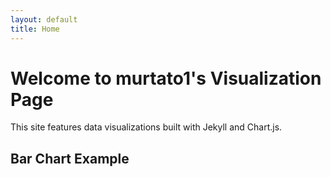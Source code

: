 ```yaml
---
layout: default
title: Home
---
```


# Welcome to murtato1's Visualization Page

This site features data visualizations built with Jekyll and Chart.js.

## Bar Chart Example

<canvas id="myChart" width="400" height="200"></canvas>
<script>
    document.addEventListener("DOMContentLoaded", () => {
        const ctx = document.getElementById('myChart').getContext('2d');
        const myChart = new Chart(ctx, {
            type: 'bar',
            data: {
                labels: ['January', 'February', 'March', 'April'],
                datasets: [{
                    label: 'Sample Data',
                    data: [10, 20, 15, 30],
                    backgroundColor: [
                        'rgba(255, 99, 132, 0.2)',
                        'rgba(54, 162, 235, 0.2)',
                        'rgba(255, 206, 86, 0.2)',
                        'rgba(75, 192, 192, 0.2)'
                    ],
                    borderColor: [
                        'rgba(255, 99, 132, 1)',
                        'rgba(54, 162, 235, 1)',
                        'rgba(255, 206, 86, 1)',
                        'rgba(75, 192, 192, 1)'
                    ],
                    borderWidth: 1
                }]
            },
            options: {
                scales: {
                    y: {
                        beginAtZero: true
                    }
                }
            }
        });
    });
</script>
